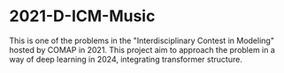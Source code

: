 # 2021-D-ICM-Music
This is one of the problems in the "Interdisciplinary Contest in Modeling" hosted by COMAP in 2021. This project aim to approach the problem in a way of deep learning in 2024, integrating transformer structure. 
